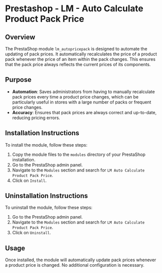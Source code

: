 # Prestashop - LM - Auto Calculate Product Pack Price

## Overview
The PrestaShop module `lm_autopricepack` is designed to automate the updating of pack prices. It automatically recalculates the price of a product pack whenever the price of an item within the pack changes. This ensures that the pack price always reflects the current prices of its components.

## Purpose
- **Automation**: Saves administrators from having to manually recalculate pack prices every time a product price changes, which can be particularly useful in stores with a large number of packs or frequent price changes.
- **Accuracy**: Ensures that pack prices are always correct and up-to-date, reducing pricing errors.

## Installation Instructions
To install the module, follow these steps:
1. Copy the module files to the `modules` directory of your PrestaShop installation.
2. Go to the PrestaShop admin panel.
3. Navigate to the `Modules` section and search for `LM Auto Calculate Product Pack Price`.
4. Click on `Install`.

## Uninstallation Instructions
To uninstall the module, follow these steps:
1. Go to the PrestaShop admin panel.
2. Navigate to the `Modules` section and search for `LM Auto Calculate Product Pack Price`.
3. Click on `Uninstall`.

## Usage
Once installed, the module will automatically update pack prices whenever a product price is changed. No additional configuration is necessary.
